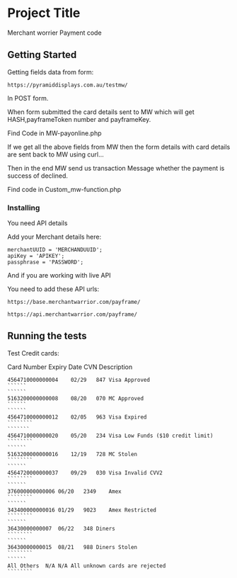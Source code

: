 # Project Title

Merchant worrier Payment code

## Getting Started

Getting fields data from form:

`````````
https://pyramiddisplays.com.au/testmw/ 
````````````

In POST form.

When form submitted the card details sent to MW which will get HASH,payframeToken number and payframeKey.

Find Code in MW-payonline.php

If we get all the above fields from MW then the form details with card details are sent back to MW using curl...

Then in the end MW send us transaction Message whether the payment is success of declined.

Find code in Custom_mw-function.php

### Installing

You need API details

Add your Merchant details here:

```
merchantUUID = 'MERCHANDUUID';
apiKey = 'APIKEY';
passphrase = 'PASSWORD';

```
And if you are working with live API

You need to add these API urls:
``````
https://base.merchantwarrior.com/payframe/ 
````````
``````
https://api.merchantwarrior.com/payframe/
``````

## Running the tests

Test Credit cards:

Card Number	Expiry Date	CVN	Description
`````````
4564710000000004	02/29	847	Visa Approved
``````
``````
5163200000000008	08/20	070	MC Approved
``````
``````
4564710000000012	02/05	963	Visa Expired
````````
```````
4564710000000020	05/20	234	Visa Low Funds ($10 credit limit)
````````
``````
5163200000000016	12/19	728	MC Stolen
````````
``````
4564720000000037	09/29	030	Visa Invalid CVV2
````````
``````
376000000000006	06/20	2349	Amex
````````
``````
343400000000016	01/29	9023	Amex Restricted
````````
``````
36430000000007	06/22	348	Diners
````````
``````
36430000000015	08/21	988	Diners Stolen
````````
``````
All Others	N/A	N/A	All unknown cards are rejected
````````


